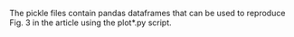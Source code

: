 The pickle files contain pandas dataframes that can be used to reproduce Fig. 3 in the article using the plot*.py script.
